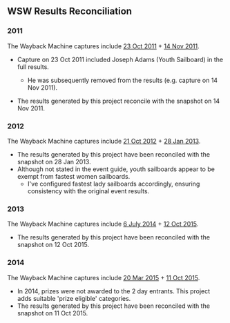## WSW Results Reconciliation

### 2011

The Wayback Machine captures include [23 Oct 2011](https://web.archive.org/web/20111023232841/http://www.speedsailing.com/2011Results.htm) + [14 Nov 2011](https://web.archive.org/web/20111114102021/http://www.speedsailing.com/2011Results.htm).

- Capture on 23 Oct 2011 included Joseph Adams (Youth Sailboard) in the full results.

  - He was subsequently removed from the results (e.g. capture on 14 Nov 2011).

- The results generated by this project reconcile with the snapshot on 14 Nov 2011.



### 2012

The Wayback Machine captures include [21 Oct 2012](https://web.archive.org/web/20121011013007/http://www.speedsailing.com:80/index.php/results/leaderboard) + [28 Jan 2013](https://web.archive.org/web/20130128122325/http://www.speedsailing.com/index.php/results/leaderboard).

- The results generated by this project have been reconciled with the snapshot on 28 Jan 2013.
- Although not stated in the event guide, youth sailboards appear to be exempt from fastest women sailboards.
  - I've configured fastest lady sailboards accordingly, ensuring consistency with the original event results.



### 2013

The Wayback Machine captures include [6 July 2014](https://web.archive.org/web/20140706200335/http://www.speedsailing.com/index.php/results/results-2013/leaderboard-2013) + [12 Oct 2015](https://web.archive.org/web/20140706200335/http://www.speedsailing.com/index.php/results/results-2013/leaderboard-2013).

- The results generated by this project have been reconciled with the snapshot on 12 Oct 2015.



### 2014

The Wayback Machine captures include [20 Mar 2015](https://web.archive.org/web/20150320071722/http://www.speedsailing.com/index.php/results/results-oct2014/leaderboard-2014) + [11 Oct 2015](https://web.archive.org/web/20151011224451/http://www.speedsailing.com/index.php/results/results-oct2014/leaderboard-2014).

- In 2014, prizes were not awarded to the 2 day entrants. This project adds suitable 'prize eligible' categories.
- The results generated by this project have been reconciled with the snapshot on 11 Oct 2015.